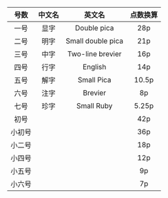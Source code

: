 号数 | 中文名| 英文名           | 点数换算
:---:|:----:|:---:|:---:
一号 | 显字 | Double pica       | 28p
二号 | 明字 | Small double pica | 21p
三号 | 中字 | Two-line brevier  | 16p
四号 | 行字 | English           | 14p
五号 | 解字 | Small Pica        | 10.5p
六号 | 注字 | Brevier           | 8p
七号 | 珍字 | Small Ruby        | 5.25p 
初号   ||                       | 42p
小初号 ||                       | 36p
小二号 ||                       | 18p
小四号 ||                       | 12p
小五号 ||                       | 9p
小六号 ||                       | 7p 